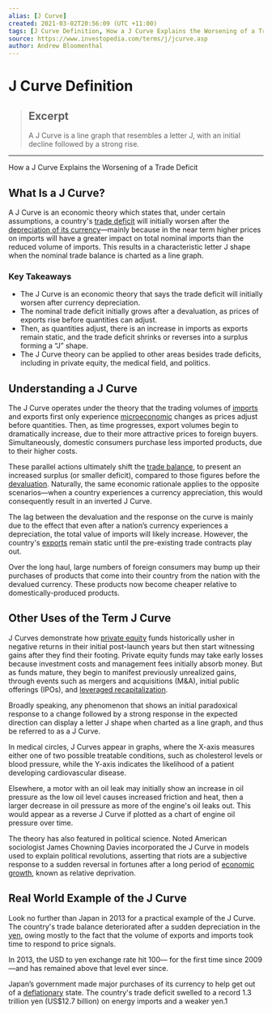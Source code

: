 ```yaml
---
alias: [J Curve]
created: 2021-03-02T20:56:09 (UTC +11:00)
tags: [J Curve Definition, How a J Curve Explains the Worsening of a Trade Deficit]
source: https://www.investopedia.com/terms/j/jcurve.asp
author: Andrew Bloomenthal
---
```


# J Curve Definition

> ## Excerpt
> A J Curve is a line graph that resembles a letter J, with an initial decline followed by a strong rise.

---

How a J Curve Explains the Worsening of a Trade Deficit
## What Is a J Curve?

A J Curve is an economic theory which states that, under certain assumptions, a country's [trade deficit](https://www.investopedia.com/terms/t/trade_deficit.asp) will initially worsen after the [depreciation of its currency](https://www.investopedia.com/terms/c/currency-depreciation.asp)—mainly because in the near term higher prices on imports will have a greater impact on total nominal imports than the reduced volume of imports. This results in a characteristic letter J shape when the nominal trade balance is charted as a line graph.

### Key Takeaways

-   The J Curve is an economic theory that says the trade deficit will initially worsen after currency depreciation.
-   The nominal trade deficit initially grows after a devaluation, as prices of exports rise before quantities can adjust.
-   Then, as quantities adjust, there is an increase in imports as exports remain static, and the trade deficit shrinks or reverses into a surplus forming a “J” shape. 
-   The J Curve theory can be applied to other areas besides trade deficits, including in private equity, the medical field, and politics.  

## Understanding a J Curve

The J Curve operates under the theory that the trading volumes of [imports](https://www.investopedia.com/terms/i/import.asp) and exports first only experience [microeconomic](https://www.investopedia.com/terms/m/microeconomics.asp) changes as prices adjust before quantities. Then, as time progresses, export volumes begin to dramatically increase, due to their more attractive prices to foreign buyers. Simultaneously, domestic consumers purchase less imported products, due to their higher costs.

These parallel actions ultimately shift the [trade balance](https://www.investopedia.com/terms/b/bot.asp), to present an increased surplus (or smaller deficit), compared to those figures before the [devaluation](https://www.investopedia.com/terms/d/devaluation.asp). Naturally, the same economic rationale applies to the opposite scenarios—when a country experiences a currency appreciation, this would consequently result in an inverted J Curve.

The lag between the devaluation and the response on the curve is mainly due to the effect that even after a nation’s currency experiences a depreciation, the total value of imports will likely increase. However, the country's [exports](https://www.investopedia.com/terms/e/export.asp) remain static until the pre-existing trade contracts play out.

Over the long haul, large numbers of foreign consumers may bump up their purchases of products that come into their country from the nation with the devalued currency. These products now become cheaper relative to domestically-produced products.

## Other Uses of the Term J Curve

J Curves demonstrate how [private equity](https://www.investopedia.com/terms/p/privateequity.asp) funds historically usher in negative returns in their initial post-launch years but then start witnessing gains after they find their footing. Private equity funds may take early losses because investment costs and management fees initially absorb money. But as funds mature, they begin to manifest previously unrealized gains, through events such as mergers and acquisitions (M&A), initial public offerings (IPOs), and [leveraged recapitalization](https://www.investopedia.com/terms/l/leveragedrecapitalization.asp).

Broadly speaking, any phenomenon that shows an initial paradoxical response to a change followed by a strong response in the expected direction can display a letter J shape when charted as a line graph, and thus be referred to as a J Curve.

In medical circles, J Curves appear in graphs, where the X-axis measures either one of two possible treatable conditions, such as cholesterol levels or blood pressure, while the Y-axis indicates the likelihood of a patient developing cardiovascular disease.

Elsewhere, a motor with an oil leak may initially show an increase in oil pressure as the low oil level causes increased friction and heat, then a larger decrease in oil pressure as more of the engine's oil leaks out. This would appear as a reverse J Curve if plotted as a chart of engine oil pressure over time.

The theory has also featured in political science. Noted American sociologist James Chowning Davies incorporated the J Curve in models used to explain political revolutions, asserting that riots are a subjective response to a sudden reversal in fortunes after a long period of [economic growth](https://www.investopedia.com/terms/e/economicgrowth.asp), known as relative deprivation.

## Real World Example of the J Curve

Look no further than Japan in 2013 for a practical example of the J Curve. The country's trade balance deteriorated after a sudden depreciation in the [yen](https://www.investopedia.com/terms/forex/j/jpy-japanese-yen.asp), owing mostly to the fact that the volume of exports and imports took time to respond to price signals.

In 2013, the USD to yen exchange rate hit 100— for the first time since 2009—and has remained above that level ever since.

Japan’s government made major purchases of its currency to help get out of a [deflationary](https://www.investopedia.com/terms/d/deflation.asp) state. The country's trade deficit swelled to a record 1.3 trillion yen (US$12.7 billion) on energy imports and a weaker yen.1
